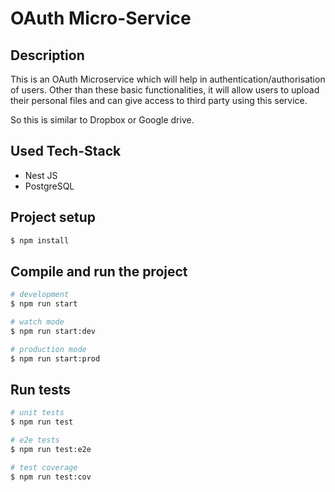 # OAuth Micro-Service


## Description

This is an OAuth Microservice which will help in authentication/authorisation of users. Other than these basic functionalities, it will allow users to upload their personal files and can give access to third party using this service.

So this is similar to Dropbox or Google drive.

## Used Tech-Stack

- Nest JS
- PostgreSQL

## Project setup

```bash
$ npm install
```

## Compile and run the project

```bash
# development
$ npm run start

# watch mode
$ npm run start:dev

# production mode
$ npm run start:prod
```

## Run tests

```bash
# unit tests
$ npm run test

# e2e tests
$ npm run test:e2e

# test coverage
$ npm run test:cov
```
